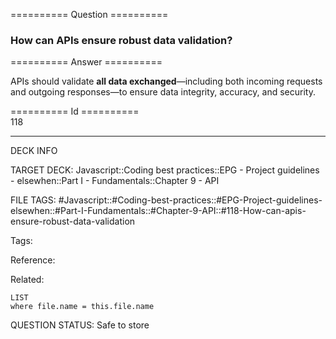 ========== Question ==========  

### How can APIs ensure robust data validation?  

========== Answer ==========  

APIs should validate **all data exchanged**—including both incoming requests and outgoing responses—to ensure data integrity, accuracy, and security.

========== Id ==========  
118

---

DECK INFO

TARGET DECK: Javascript::Coding best practices::EPG - Project guidelines - elsewhen::Part I - Fundamentals::Chapter 9 - API

FILE TAGS: #Javascript::#Coding-best-practices::#EPG-Project-guidelines-elsewhen::#Part-I-Fundamentals::#Chapter-9-API::#118-How-can-apis-ensure-robust-data-validation

Tags:

Reference:

Related:

```dataview
LIST
where file.name = this.file.name
```

QUESTION STATUS: Safe to store
